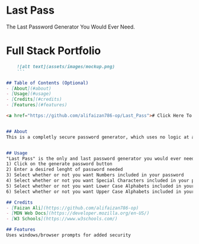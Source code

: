 # Last Pass
The Last Password Generator You Would Ever Need.

# Full Stack Portfolio
```md
    ![alt text](assets/images/mockup.png)
    ```

## Table of Contents (Optional)
- [About](#about)
- [Usage](#usage)
- [Credits](#credits)
- [Features](#features)

<a href="https://github.com/alifaizan786-op/Last_Pass"># Click Here To Deploy Application</a>


## About
This is a completly secure password generator, which uses no logic at all while creating password. I have also incorporated the use of windows prompt so your inputs are secured by windows security


## Usage
"Last Pass" is the only and last password generator you would ever need. This password generator is very easy to use Follow the steps below.
1) Click on the generate password button
2) Enter a desired lenght of password needed
3) Select whether or not you want Numbers included in your password
4) Select whether or not you want Special Characters included in your password
5) Select whether or not you want Lower Case Alphabets included in your password
6) Select whether or not you want Upper Case Alphabets included in your password

## Credits
- [Faizan Ali](https://github.com/alifaizan786-op)
- [MDN Web Docs](https://developer.mozilla.org/en-US/)
- [W3 Schools](https://www.w3schools.com/)

## Features
Uses windows/browser prompts for added security


